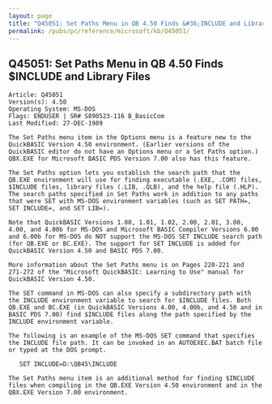 ```yaml
---
layout: page
title: "Q45051: Set Paths Menu in QB 4.50 Finds &#36;INCLUDE and Library Files"
permalink: /pubs/pc/reference/microsoft/kb/Q45051/
---
```


## Q45051: Set Paths Menu in QB 4.50 Finds &#36;INCLUDE and Library Files

	Article: Q45051
	Version(s): 4.50
	Operating System: MS-DOS
	Flags: ENDUSER | SR# S890523-116 B_BasicCom
	Last Modified: 27-DEC-1989
	
	The Set Paths menu item in the Options menu is a feature new to the
	QuickBASIC Version 4.50 environment. (Earlier versions of the
	QuickBASIC editor do not have an Options menu or a Set Paths option.)
	QBX.EXE for Microsoft BASIC PDS Version 7.00 also has this feature.
	
	The Set Paths option lets you establish the search path that the
	QB.EXE environment will use for finding executable (.EXE, .COM) files,
	$INCLUDE files, library files (.LIB, .QLB), and the help file (.HLP).
	The search paths specified in Set Paths work in addition to any paths
	that were SET with MS-DOS environment variables (such as SET PATH=,
	SET INCLUDE=, and SET LIB=).
	
	Note that QuickBASIC Versions 1.00, 1.01, 1.02, 2.00, 2.01, 3.00,
	4.00, and 4.00b for MS-DOS and Microsoft BASIC Compiler Versions 6.00
	and 6.00b for MS-DOS do NOT support the MS-DOS SET INCLUDE search path
	(for QB.EXE or BC.EXE). The support for SET INCLUDE is added for
	QuickBASIC Version 4.50 and BASIC PDS 7.00.
	
	More information about the Set Paths menu is on Pages 220-221 and
	271-272 of the "Microsoft QuickBASIC: Learning to Use" manual for
	QuickBASIC Version 4.50.
	
	The SET command in MS-DOS can also specify a subdirectory path with
	the INCLUDE environment variable to search for $INCLUDE files. Both
	QB.EXE and BC.EXE (in QuickBASIC Versions 4.00, 4.00b, and 4.50 and in
	BASIC PDS 7.00) find $INCLUDE files along the path specified by the
	INCLUDE environment variable.
	
	The following is an example of the MS-DOS SET command that specifies
	the INCLUDE file path. It can be invoked in an AUTOEXEC.BAT batch file
	or typed at the DOS prompt.
	
	   SET INCLUDE=D:\QB45\INCLUDE
	
	The Set Paths menu item is an additional method for finding $INCLUDE
	files when compiling in the QB.EXE Version 4.50 environment and in the
	QBX.EXE Version 7.00 environment.

